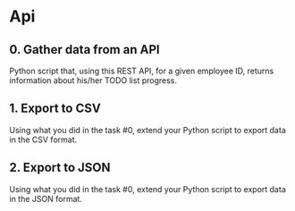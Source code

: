 # Api

## 0. Gather data from an API

Python script that, using this REST API, for a given employee ID, returns information about his/her TODO list progress.

## 1. Export to CSV
Using what you did in the task #0, extend your Python script to export data in the CSV format.


## 2. Export to JSON
Using what you did in the task #0, extend your Python script to export data in the JSON format.
